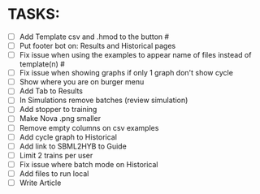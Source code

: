 # TASKS:

- [ ] Add Template csv and .hmod to the button #
- [ ] Put footer bot on: Results and Historical pages 
- [ ] Fix issue when using the examples to appear name of files instead of template(n) #
- [ ] Fix issue when showing graphs if only 1 graph don't show cycle 
- [ ] Show where you are on burger menu
- [ ] Add Tab to Results
- [ ] In Simulations remove batches (review simulation)
- [ ] Add stopper to training
- [ ] Make Nova .png smaller
- [ ] Remove empty columns on csv examples
- [ ] Add cycle graph to Historical
- [ ] Add link to SBML2HYB to Guide
- [ ] Limit 2 trains per user
- [ ] Fix issue where batch mode on Historical
- [ ] Add files to run local
- [ ] Write Article